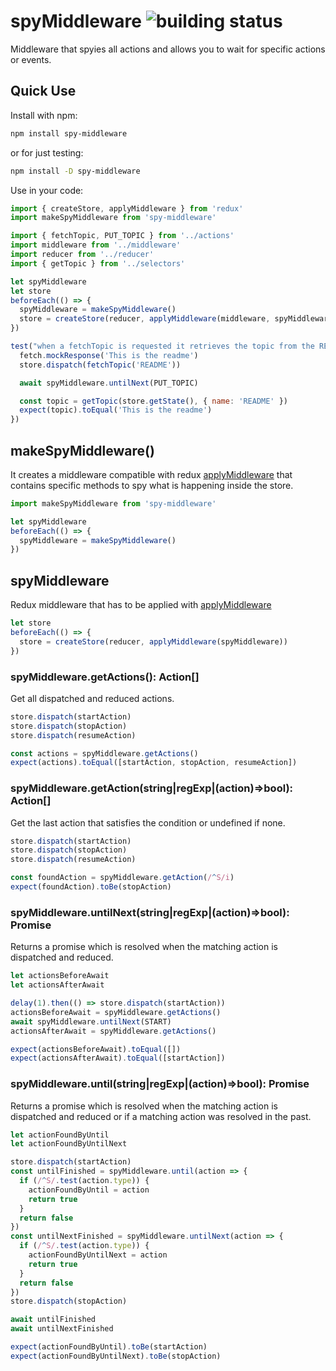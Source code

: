 spyMiddleware ![building status](https://api.travis-ci.org/drpicox/spy-middleware.svg?branch=master)
=============

Middleware that spyies all actions and allows you to wait for specific
actions or events.


Quick Use
---------

Install with npm:

```bash
npm install spy-middleware
```

or for just testing:

```bash
npm install -D spy-middleware
```

Use in your code:

```javascript
import { createStore, applyMiddleware } from 'redux'
import makeSpyMiddleware from 'spy-middleware'

import { fetchTopic, PUT_TOPIC } from '../actions'
import middleware from '../middleware'
import reducer from '../reducer'
import { getTopic } from '../selectors'

let spyMiddleware
let store
beforeEach(() => {
  spyMiddleware = makeSpyMiddleware()
  store = createStore(reducer, applyMiddleware(middleware, spyMiddleware))
})

test("when a fetchTopic is requested it retrieves the topic from the REST service", async () => {
  fetch.mockResponse('This is the readme')
  store.dispatch(fetchTopic('README'))

  await spyMiddleware.untilNext(PUT_TOPIC)

  const topic = getTopic(store.getState(), { name: 'README' })
  expect(topic).toEqual('This is the readme')
})
```


makeSpyMiddleware()
-------------------

It creates a middleware compatible with redux [applyMiddleware](https://redux.js.org/docs/api/applyMiddleware.html) that
contains specific methods to spy what is happening inside the store.

```javascript
import makeSpyMiddleware from 'spy-middleware'

let spyMiddleware
beforeEach(() => {
  spyMiddleware = makeSpyMiddleware()
})
```

spyMiddleware
-------------

Redux middleware that has to be applied with [applyMiddleware](https://redux.js.org/docs/api/applyMiddleware.html)

```javascript
let store
beforeEach(() => {
  store = createStore(reducer, applyMiddleware(spyMiddleware))
})
```

### spyMiddleware.getActions(): Action[]

Get all dispatched and reduced actions.

```javascript
store.dispatch(startAction)
store.dispatch(stopAction)
store.dispatch(resumeAction)

const actions = spyMiddleware.getActions()
expect(actions).toEqual([startAction, stopAction, resumeAction])
```

### spyMiddleware.getAction(string|regExp|(action)=>bool): Action[]

Get the last action that satisfies the condition or undefined if none.

```javascript
store.dispatch(startAction)
store.dispatch(stopAction)
store.dispatch(resumeAction)

const foundAction = spyMiddleware.getAction(/^S/i)
expect(foundAction).toBe(stopAction)
```

### spyMiddleware.untilNext(string|regExp|(action)=>bool): Promise

Returns a promise which is resolved when the matching action
is dispatched and reduced.

```javascript
let actionsBeforeAwait
let actionsAfterAwait

delay(1).then(() => store.dispatch(startAction))
actionsBeforeAwait = spyMiddleware.getActions()
await spyMiddleware.untilNext(START)
actionsAfterAwait = spyMiddleware.getActions()

expect(actionsBeforeAwait).toEqual([])
expect(actionsAfterAwait).toEqual([startAction])
```

### spyMiddleware.until(string|regExp|(action)=>bool): Promise

Returns a promise which is resolved when the matching action
is dispatched and reduced or if a matching action was resolved in the past.

```javascript
let actionFoundByUntil
let actionFoundByUntilNext

store.dispatch(startAction)
const untilFinished = spyMiddleware.until(action => {
  if (/^S/.test(action.type)) {
    actionFoundByUntil = action
    return true
  }
  return false
})
const untilNextFinished = spyMiddleware.untilNext(action => {
  if (/^S/.test(action.type)) {
    actionFoundByUntilNext = action
    return true
  }
  return false
})
store.dispatch(stopAction)

await untilFinished
await untilNextFinished

expect(actionFoundByUntil).toBe(startAction)
expect(actionFoundByUntilNext).toBe(stopAction)
```
